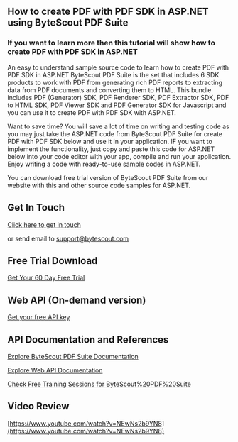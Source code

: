 ## How to create PDF with PDF SDK in ASP.NET using ByteScout PDF Suite

### If you want to learn more then this tutorial will show how to create PDF with PDF SDK in ASP.NET

An easy to understand sample source code to learn how to create PDF with PDF SDK in ASP.NET ByteScout PDF Suite is the set that includes 6 SDK products to work with PDF from generating rich PDF reports to extracting data from PDF documents and converting them to HTML. This bundle includes PDF (Generator) SDK, PDF Renderer SDK, PDF Extractor SDK, PDF to HTML SDK, PDF Viewer SDK and PDF Generator SDK for Javascript and you can use it to create PDF with PDF SDK with ASP.NET.

Want to save time? You will save a lot of time on writing and testing code as you may just take the ASP.NET code from ByteScout PDF Suite for create PDF with PDF SDK below and use it in your application. IF you want to implement the functionality, just copy and paste this code for ASP.NET below into your code editor with your app, compile and run your application. Enjoy writing a code with ready-to-use sample codes in ASP.NET.

You can download free trial version of ByteScout PDF Suite from our website with this and other source code samples for ASP.NET.

## Get In Touch

[Click here to get in touch](https://bytescout.zendesk.com/hc/en-us/requests/new?subject=ByteScout%20PDF%20Suite%20Question)

or send email to [support@bytescout.com](mailto:support@bytescout.com?subject=ByteScout%20PDF%20Suite%20Question) 

## Free Trial Download

[Get Your 60 Day Free Trial](https://bytescout.com/download/web-installer?utm_source=github-readme)

## Web API (On-demand version)

[Get your free API key](https://pdf.co/documentation/api?utm_source=github-readme)

## API Documentation and References

[Explore ByteScout PDF Suite Documentation](https://bytescout.com/documentation/index.html?utm_source=github-readme)

[Explore Web API Documentation](https://pdf.co/documentation/api?utm_source=github-readme)

[Check Free Training Sessions for ByteScout%20PDF%20Suite](https://academy.bytescout.com/)

## Video Review

[https://www.youtube.com/watch?v=NEwNs2b9YN8](https://www.youtube.com/watch?v=NEwNs2b9YN8)